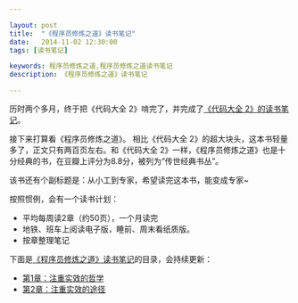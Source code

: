 ```yaml
---

layout: post
title:  "《程序员修炼之道》读书笔记"
date:   2014-11-02 12:30:00
tags: [读书笔记]

keywords: 程序员修炼之道,程序员修炼之道读书笔记
description: 《程序员修炼之道》读书笔记

---
```



历时两个多月，终于把《代码大全 2》啃完了，并完成了[《代码大全 2》的读书笔记](http://tabalt.net/blog/code-complete-2-reading-notes/)。

接下来打算看《程序员修炼之道》。 相比《代码大全 2》的超大块头，这本书轻量多了，正文只有两百页左右。和《代码大全 2》一样，《程序员修炼之道》也是十分经典的书，在豆瓣上评分为8.8分，被列为“传世经典书丛”。

该书还有个副标题是：从小工到专家，希望读完这本书，能变成专家~ 

按照惯例，会有一个读书计划：

* 平均每周读2章（约50页），一个月读完
* 地铁、班车上阅读电子版，睡前、周末看纸质版。
* 按章整理笔记


下面是[《程序员修炼之道》读书笔记](http://tabalt.net/blog/the-pragmatic-programmer-reading-notes/)的目录，会持续更新：

* [第1章：注重实效的哲学](http://tabalt.net/blog/tpp-a-pragmatic-philosophy/)
* [第2章：注重实效的途径](http://tabalt.net/blog/tpp-a-pragmatic-approach/)




